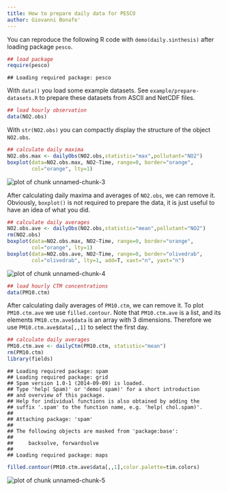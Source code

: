 ```yaml
---
title: How to prepare daily data for PESCO
author: Giovanni Bonafe'
---
```


You can reproduce the following R code with 
```demo(daily.sinthesis)``` after loading package ```pesco```.


```r
## load package
require(pesco)
```

```
## Loading required package: pesco
```

With ```data()``` you load some example datasets. 
See ```example/prepare-datasets.R``` to prepare these datasets 
from ASCII and NetCDF files.


```r
## load hourly observation
data(NO2.obs)
```

With ```str(NO2.obs)``` you can compactly display the structure 
of the object ```NO2.obs```.


```r
## calculate daily maxima
NO2.obs.max <- dailyObs(NO2.obs,statistic="max",pollutant="NO2")
boxplot(data=NO2.obs.max, NO2~Time, range=0, border="orange", 
        col="orange", lty=1)
```

![plot of chunk unnamed-chunk-3](figure/unnamed-chunk-3.png) 

After calculating daily maxima and averages of ```NO2.obs```, 
we can remove it. Obviously, ```boxplot()``` is not required to
prepare the data, it is just useful to have an idea of what you did.


```r
## calculate daily averages
NO2.obs.ave <- dailyObs(NO2.obs,statistic="mean",pollutant="NO2")
rm(NO2.obs)
boxplot(data=NO2.obs.max, NO2~Time, range=0, border="orange", 
        col="orange", lty=1)
boxplot(data=NO2.obs.ave, NO2~Time, range=0, border="olivedrab", 
        col="olivedrab", lty=1, add=T, xaxt="n", yaxt="n")
```

![plot of chunk unnamed-chunk-4](figure/unnamed-chunk-4.png) 

```r
## load hourly CTM concentrations
data(PM10.ctm)
```

After calculating daily averages of ```PM10.ctm```, 
we can remove it. To plot ```PM10.ctm.ave``` we use 
```filled.contour```. Note that ```PM10.ctm.ave``` is a list,
and its elements ```PM10.ctm.ave$data``` is an array with 3 dimensions.
Therefore we use ```PM10.ctm.ave$data[,,1]``` to select the first day.


```r
## calculate daily averages
PM10.ctm.ave <- dailyCtm(PM10.ctm, statistic="mean")
rm(PM10.ctm)
library(fields)
```

```
## Loading required package: spam
## Loading required package: grid
## Spam version 1.0-1 (2014-09-09) is loaded.
## Type 'help( Spam)' or 'demo( spam)' for a short introduction 
## and overview of this package.
## Help for individual functions is also obtained by adding the
## suffix '.spam' to the function name, e.g. 'help( chol.spam)'.
## 
## Attaching package: 'spam'
## 
## The following objects are masked from 'package:base':
## 
##     backsolve, forwardsolve
## 
## Loading required package: maps
```

```r
filled.contour(PM10.ctm.ave$data[,,1],color.palette=tim.colors)
```

![plot of chunk unnamed-chunk-5](figure/unnamed-chunk-5.png) 

